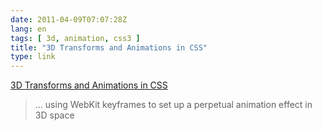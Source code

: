 ```yaml
---
date: 2011-04-09T07:07:28Z
lang: en
tags: [ 3d, animation, css3 ]
title: "3D Transforms and Animations in CSS"
type: link
---
```


[3D Transforms and Animations in
CSS](http://www.the-art-of-web.com/css/3d-transforms/)

> ... using WebKit keyframes to set up a perpetual animation effect in
> 3D space

